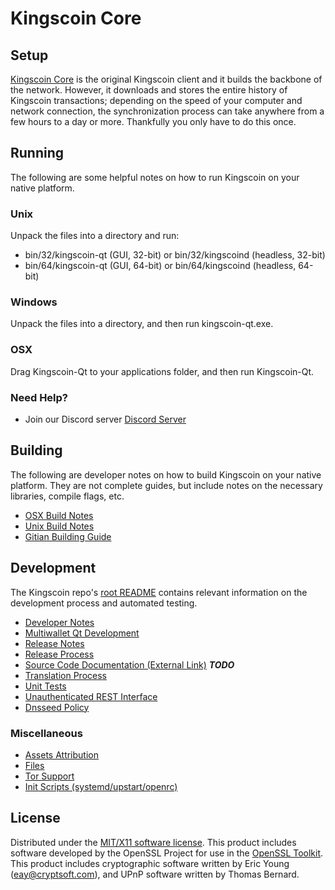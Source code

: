 Kingscoin Core
=====================

Setup
---------------------
[Kingscoin Core](https://www.kgs.network) is the original Kingscoin client and it builds the backbone of the network. However, it downloads and stores the entire history of Kingscoin transactions; depending on the speed of your computer and network connection, the synchronization process can take anywhere from a few hours to a day or more. Thankfully you only have to do this once.

Running
---------------------
The following are some helpful notes on how to run Kingscoin on your native platform.

### Unix

Unpack the files into a directory and run:

- bin/32/kingscoin-qt (GUI, 32-bit) or bin/32/kingscoind (headless, 32-bit)
- bin/64/kingscoin-qt (GUI, 64-bit) or bin/64/kingscoind (headless, 64-bit)

### Windows

Unpack the files into a directory, and then run kingscoin-qt.exe.

### OSX

Drag Kingscoin-Qt to your applications folder, and then run Kingscoin-Qt.

### Need Help?

* Join our Discord server [Discord Server](https://discordapp.com/invite/9nzt37V)

Building
---------------------
The following are developer notes on how to build Kingscoin on your native platform. They are not complete guides, but include notes on the necessary libraries, compile flags, etc.

- [OSX Build Notes](build-osx.md)
- [Unix Build Notes](build-unix.md)
- [Gitian Building Guide](gitian-building.md)

Development
---------------------
The Kingscoin repo's [root README](https://github.com/kingscoin/kingscoin/blob/master/README.md) contains relevant information on the development process and automated testing.

- [Developer Notes](developer-notes.md)
- [Multiwallet Qt Development](multiwallet-qt.md)
- [Release Notes](release-notes.md)
- [Release Process](release-process.md)
- [Source Code Documentation (External Link)](https://dev.visucore.com/bitcoin/doxygen/) ***TODO***
- [Translation Process](translation_process.md)
- [Unit Tests](unit-tests.md)
- [Unauthenticated REST Interface](REST-interface.md)
- [Dnsseed Policy](dnsseed-policy.md)

### Miscellaneous
- [Assets Attribution](assets-attribution.md)
- [Files](files.md)
- [Tor Support](tor.md)
- [Init Scripts (systemd/upstart/openrc)](init.md)

License
---------------------
Distributed under the [MIT/X11 software license](http://www.opensource.org/licenses/mit-license.php).
This product includes software developed by the OpenSSL Project for use in the [OpenSSL Toolkit](https://www.openssl.org/). This product includes
cryptographic software written by Eric Young ([eay@cryptsoft.com](mailto:eay@cryptsoft.com)), and UPnP software written by Thomas Bernard.
